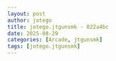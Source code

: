 ```yaml
---
layout: post
author: jotego
title: jotego.jtgunsmk - 022a4bc
date: 2025-08-29
categories: [Arcade, jtgunsmk]
tags: [jotego.jtgunsmk]
---
```



